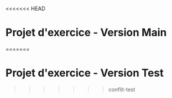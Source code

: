 <<<<<<< HEAD
# Projet d'exercice - Version Main
=======
# Projet d'exercice - Version Test
>>>>>>> conflit-test
